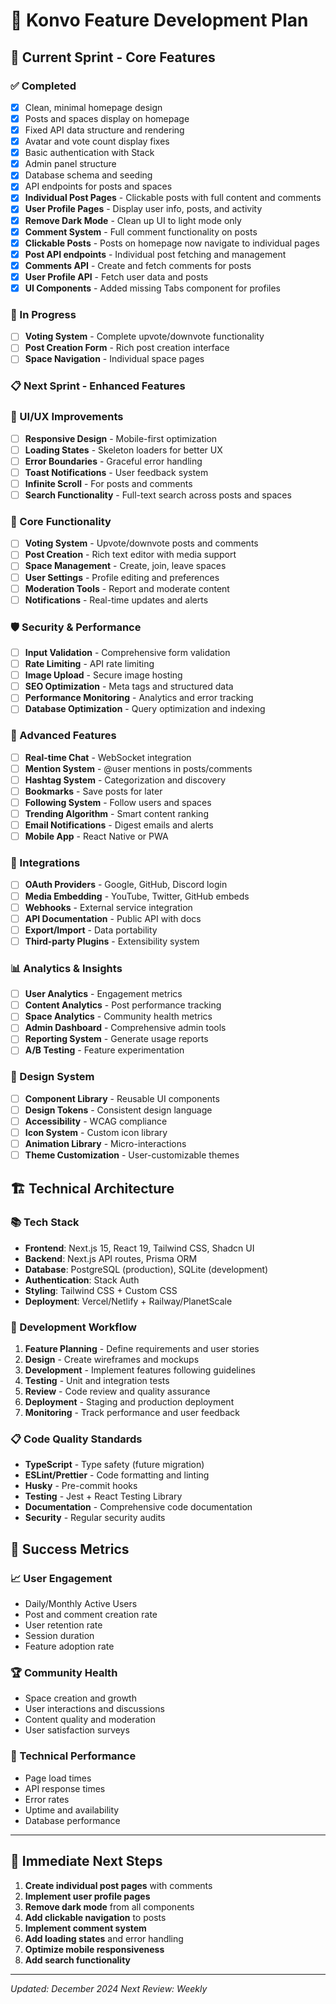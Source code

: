 # 🎯 Konvo Feature Development Plan

## 🚀 Current Sprint - Core Features

### ✅ Completed
- [x] Clean, minimal homepage design
- [x] Posts and spaces display on homepage
- [x] Fixed API data structure and rendering
- [x] Avatar and vote count display fixes
- [x] Basic authentication with Stack
- [x] Admin panel structure
- [x] Database schema and seeding
- [x] API endpoints for posts and spaces
- [x] **Individual Post Pages** - Clickable posts with full content and comments
- [x] **User Profile Pages** - Display user info, posts, and activity
- [x] **Remove Dark Mode** - Clean up UI to light mode only
- [x] **Comment System** - Full comment functionality on posts
- [x] **Clickable Posts** - Posts on homepage now navigate to individual pages
- [x] **Post API endpoints** - Individual post fetching and management
- [x] **Comments API** - Create and fetch comments for posts
- [x] **User Profile API** - Fetch user data and posts
- [x] **UI Components** - Added missing Tabs component for profiles

### 🔄 In Progress
- [ ] **Voting System** - Complete upvote/downvote functionality
- [ ] **Post Creation Form** - Rich post creation interface
- [ ] **Space Navigation** - Individual space pages

### 📋 Next Sprint - Enhanced Features

### 🎨 UI/UX Improvements
- [ ] **Responsive Design** - Mobile-first optimization
- [ ] **Loading States** - Skeleton loaders for better UX
- [ ] **Error Boundaries** - Graceful error handling
- [ ] **Toast Notifications** - User feedback system
- [ ] **Infinite Scroll** - For posts and comments
- [ ] **Search Functionality** - Full-text search across posts and spaces

### 🔧 Core Functionality
- [ ] **Voting System** - Upvote/downvote posts and comments
- [ ] **Post Creation** - Rich text editor with media support
- [ ] **Space Management** - Create, join, leave spaces
- [ ] **User Settings** - Profile editing and preferences
- [ ] **Moderation Tools** - Report and moderate content
- [ ] **Notifications** - Real-time updates and alerts

### 🛡️ Security & Performance
- [ ] **Input Validation** - Comprehensive form validation
- [ ] **Rate Limiting** - API rate limiting
- [ ] **Image Upload** - Secure image hosting
- [ ] **SEO Optimization** - Meta tags and structured data
- [ ] **Performance Monitoring** - Analytics and error tracking
- [ ] **Database Optimization** - Query optimization and indexing

### 🎯 Advanced Features
- [ ] **Real-time Chat** - WebSocket integration
- [ ] **Mention System** - @user mentions in posts/comments
- [ ] **Hashtag System** - Categorization and discovery
- [ ] **Bookmarks** - Save posts for later
- [ ] **Following System** - Follow users and spaces
- [ ] **Trending Algorithm** - Smart content ranking
- [ ] **Email Notifications** - Digest emails and alerts
- [ ] **Mobile App** - React Native or PWA

### 🔌 Integrations
- [ ] **OAuth Providers** - Google, GitHub, Discord login
- [ ] **Media Embedding** - YouTube, Twitter, GitHub embeds
- [ ] **Webhooks** - External service integration
- [ ] **API Documentation** - Public API with docs
- [ ] **Export/Import** - Data portability
- [ ] **Third-party Plugins** - Extensibility system

### 📊 Analytics & Insights
- [ ] **User Analytics** - Engagement metrics
- [ ] **Content Analytics** - Post performance tracking
- [ ] **Space Analytics** - Community health metrics
- [ ] **Admin Dashboard** - Comprehensive admin tools
- [ ] **Reporting System** - Generate usage reports
- [ ] **A/B Testing** - Feature experimentation

### 🎨 Design System
- [ ] **Component Library** - Reusable UI components
- [ ] **Design Tokens** - Consistent design language
- [ ] **Accessibility** - WCAG compliance
- [ ] **Icon System** - Custom icon library
- [ ] **Animation Library** - Micro-interactions
- [ ] **Theme Customization** - User-customizable themes

## 🏗️ Technical Architecture

### 📚 Tech Stack
- **Frontend**: Next.js 15, React 19, Tailwind CSS, Shadcn UI
- **Backend**: Next.js API routes, Prisma ORM
- **Database**: PostgreSQL (production), SQLite (development)
- **Authentication**: Stack Auth
- **Styling**: Tailwind CSS + Custom CSS
- **Deployment**: Vercel/Netlify + Railway/PlanetScale

### 🔄 Development Workflow
1. **Feature Planning** - Define requirements and user stories
2. **Design** - Create wireframes and mockups
3. **Development** - Implement features following guidelines
4. **Testing** - Unit and integration tests
5. **Review** - Code review and quality assurance
6. **Deployment** - Staging and production deployment
7. **Monitoring** - Track performance and user feedback

### 📋 Code Quality Standards
- **TypeScript** - Type safety (future migration)
- **ESLint/Prettier** - Code formatting and linting
- **Husky** - Pre-commit hooks
- **Testing** - Jest + React Testing Library
- **Documentation** - Comprehensive code documentation
- **Security** - Regular security audits

## 🎯 Success Metrics

### 📈 User Engagement
- Daily/Monthly Active Users
- Post and comment creation rate
- User retention rate
- Session duration
- Feature adoption rate

### 🏆 Community Health
- Space creation and growth
- User interactions and discussions
- Content quality and moderation
- User satisfaction surveys

### 🔧 Technical Performance
- Page load times
- API response times
- Error rates
- Uptime and availability
- Database performance

---

## 🚀 Immediate Next Steps

1. **Create individual post pages** with comments
2. **Implement user profile pages**
3. **Remove dark mode** from all components
4. **Add clickable navigation** to posts
5. **Implement comment system**
6. **Add loading states** and error handling
7. **Optimize mobile responsiveness**
8. **Add search functionality**

---

*Updated: December 2024*
*Next Review: Weekly*
